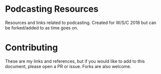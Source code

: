 # Podcasting Resources
Resources and links related to podcasting. Created for W/S/C 2018 but can be forked/added to as time goes on.

# Contributing

These are my links and references, but if you would like to add to this document, please open a PR or issue. Forks are also welcome.

